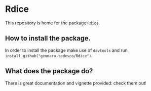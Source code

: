 # Rdice

This repository is home for the package `Rdice`.

## How to install the package.

In order to install the package make use of `devtools` and run `install_github("gennaro-tedesco/Rdice")`.

## What does the package do?

There is great documentation and vignette provided: check them out!

